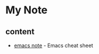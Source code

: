 # My Note 
## content
* [emacs note](https://github.com/ggppwx/note/blob/master/emacs.org) - Emacs cheat sheet



